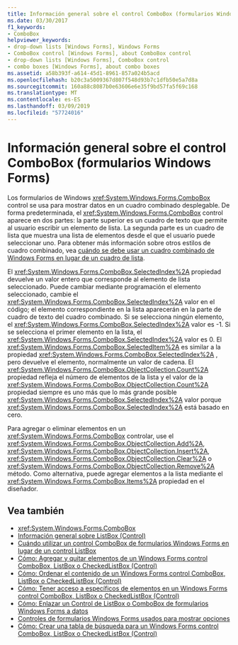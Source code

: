 ```yaml
---
title: Información general sobre el control ComboBox (formularios Windows Forms)
ms.date: 03/30/2017
f1_keywords:
- ComboBox
helpviewer_keywords:
- drop-down lists [Windows Forms], Windows Forms
- ComboBox control [Windows Forms], about ComboBox control
- drop-down lists [Windows Forms], ComboBox control
- combo boxes [Windows Forms], about combo boxes
ms.assetid: a58b393f-a614-45d1-8961-857a024b5acd
ms.openlocfilehash: b20c3a5009367d807f548d93b7c1dfb50e5a7d8a
ms.sourcegitcommit: 160a88c8087b0e63606e6e35f9bd57fa5f69c168
ms.translationtype: MT
ms.contentlocale: es-ES
ms.lasthandoff: 03/09/2019
ms.locfileid: "57724016"
---
```

# <a name="combobox-control-overview-windows-forms"></a>Información general sobre el control ComboBox (formularios Windows Forms)
Los formularios de Windows <xref:System.Windows.Forms.ComboBox> control se usa para mostrar datos en un cuadro combinado desplegable. De forma predeterminada, el <xref:System.Windows.Forms.ComboBox> control aparece en dos partes: la parte superior es un cuadro de texto que permite al usuario escribir un elemento de lista. La segunda parte es un cuadro de lista que muestra una lista de elementos desde el que el usuario puede seleccionar uno. Para obtener más información sobre otros estilos de cuadro combinado, vea [cuándo se debe usar un cuadro combinado de Windows Forms en lugar de un cuadro de lista](when-to-use-a-windows-forms-combobox-instead-of-a-listbox.md).  
  
 El <xref:System.Windows.Forms.ComboBox.SelectedIndex%2A> propiedad devuelve un valor entero que corresponde al elemento de lista seleccionado. Puede cambiar mediante programación el elemento seleccionado, cambie el <xref:System.Windows.Forms.ComboBox.SelectedIndex%2A> valor en el código; el elemento correspondiente en la lista aparecerán en la parte de cuadro de texto del cuadro combinado. Si se selecciona ningún elemento, el <xref:System.Windows.Forms.ComboBox.SelectedIndex%2A> valor es -1. Si se selecciona el primer elemento en la lista, el <xref:System.Windows.Forms.ComboBox.SelectedIndex%2A> valor es 0. El <xref:System.Windows.Forms.ComboBox.SelectedItem%2A> es similar a la propiedad <xref:System.Windows.Forms.ComboBox.SelectedIndex%2A> , pero devuelve el elemento, normalmente un valor de cadena. El <xref:System.Windows.Forms.ComboBox.ObjectCollection.Count%2A> propiedad refleja el número de elementos de la lista y el valor de la <xref:System.Windows.Forms.ComboBox.ObjectCollection.Count%2A> propiedad siempre es uno más que lo más grande posible <xref:System.Windows.Forms.ComboBox.SelectedIndex%2A> valor porque <xref:System.Windows.Forms.ComboBox.SelectedIndex%2A> está basado en cero.  
  
 Para agregar o eliminar elementos en un <xref:System.Windows.Forms.ComboBox> controlar, use el <xref:System.Windows.Forms.ComboBox.ObjectCollection.Add%2A>, <xref:System.Windows.Forms.ComboBox.ObjectCollection.Insert%2A>, <xref:System.Windows.Forms.ComboBox.ObjectCollection.Clear%2A> o <xref:System.Windows.Forms.ComboBox.ObjectCollection.Remove%2A> método. Como alternativa, puede agregar elementos a la lista mediante el <xref:System.Windows.Forms.ComboBox.Items%2A> propiedad en el diseñador.  
  
## <a name="see-also"></a>Vea también
- <xref:System.Windows.Forms.ComboBox>
- [Información general sobre ListBox (Control)](listbox-control-overview-windows-forms.md)
- [Cuándo utilizar un control ComboBox de formularios Windows Forms en lugar de un control ListBox](when-to-use-a-windows-forms-combobox-instead-of-a-listbox.md)
- [Cómo: Agregar y quitar elementos de un Windows Forms control ComboBox, ListBox o CheckedListBox (Control)](add-and-remove-items-from-a-wf-combobox.md)
- [Cómo: Ordenar el contenido de un Windows Forms control ComboBox, ListBox o CheckedListBox (Control)](sort-the-contents-of-a-wf-combobox-listbox-or-checkedlistbox-control.md)
- [Cómo: Tener acceso a específicos de elementos en un Windows Forms control ComboBox, ListBox o CheckedListBox (Control)](access-specific-items-in-a-wf-combobox-listbox-or-checkedlistbox.md)
- [Cómo: Enlazar un Control de ListBox o ComboBox de formularios Windows Forms a datos](how-to-bind-a-windows-forms-combobox-or-listbox-control-to-data.md)
- [Controles de formularios Windows Forms usados para mostrar opciones](windows-forms-controls-used-to-list-options.md)
- [Cómo: Crear una tabla de búsqueda para un Windows Forms control ComboBox, ListBox o CheckedListBox (Control)](create-a-lookup-table-for-a-wf-combobox-listbox.md)
